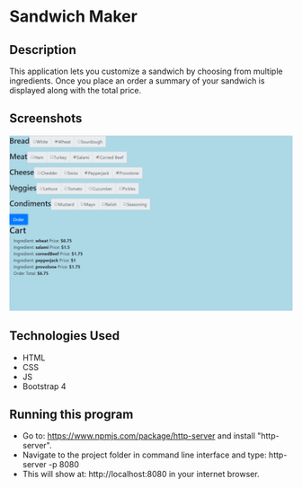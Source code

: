 # Sandwich Maker

## Description
This application lets you customize a sandwich by choosing from multiple ingredients. Once you place an order a summary of your sandwich is displayed along with the total price. 

## Screenshots 
![sandwich-maker screenshot](https://raw.githubusercontent.com/mtgill/sandwich-maker/master/screenshots/sandwich-maker-screenshot.PNG "sandwich-maker screenshot")

## Technologies Used 
* HTML
* CSS
* JS
* Bootstrap 4

## Running this program
* Go to: https://www.npmjs.com/package/http-server and install "http-server".
* Navigate to the project folder in command line interface and type: http-server -p 8080
* This will show at: http://localhost:8080 in your internet browser.